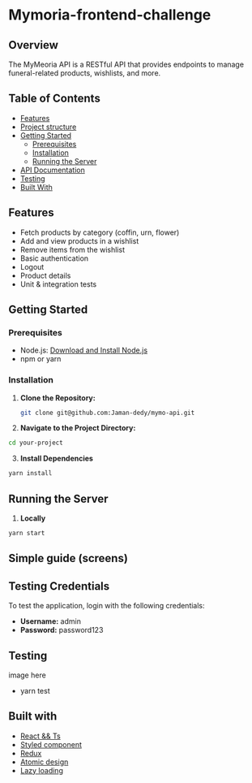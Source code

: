 # Mymoria-frontend-challenge

## Overview

The MyMeoria API is a RESTful API that provides endpoints to manage funeral-related products, wishlists, and more.


## Table of Contents

- [Features](#features)
- [Project structure](#project-structure)
- [Getting Started](#getting-started)
  - [Prerequisites](#prerequisites)
  - [Installation](#installation)
  - [Running the Server](#running-the-server)
- [API Documentation](#api-documentation)
- [Testing](#testing)
- [Built With](#built-with)

## Features

- Fetch products by category (coffin, urn, flower)
- Add and view products in a wishlist
- Remove items from the wishlist
- Basic authentication
- Logout
- Product details
- Unit & integration tests

## Getting Started

### Prerequisites

- Node.js: [Download and Install Node.js](https://nodejs.org/)
- npm or yarn

### Installation

1. **Clone the Repository:**

   ```bash
   git clone git@github.com:Jaman-dedy/mymo-api.git


2. **Navigate to the Project Directory:**

```bash
cd your-project

```

3. **Install Dependencies**

```bash
yarn install

```

## Running the Server

1. **Locally**

```bash
yarn start

```

## Simple guide (screens)

## Testing Credentials

To test the application, login with the following credentials:

- **Username:** admin
- **Password:** password123


## Testing

image here

- yarn test


## Built with

- [React && Ts](https://react.dev/learn/typescript)
- [Styled component](https://styled-components.com/)
- [Redux](https://redux.js.org/usage/usage-with-typescript)
- [Atomic design]()
- [Lazy loading]()
